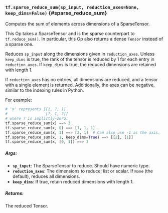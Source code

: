 ### `tf.sparse_reduce_sum(sp_input, reduction_axes=None, keep_dims=False)` {#sparse_reduce_sum}

Computes the sum of elements across dimensions of a SparseTensor.

This Op takes a SparseTensor and is the sparse counterpart to
`tf.reduce_sum()`.  In particular, this Op also returns a dense `Tensor`
instead of a sparse one.

Reduces `sp_input` along the dimensions given in `reduction_axes`.  Unless
`keep_dims` is true, the rank of the tensor is reduced by 1 for each entry in
`reduction_axes`. If `keep_dims` is true, the reduced dimensions are retained
with length 1.

If `reduction_axes` has no entries, all dimensions are reduced, and a tensor
with a single element is returned.  Additionally, the axes can be negative,
similar to the indexing rules in Python.

For example:

```python
# 'x' represents [[1, ?, 1]
#                 [?, 1, ?]]
# where ? is implictly-zero.
tf.sparse_reduce_sum(x) ==> 3
tf.sparse_reduce_sum(x, 0) ==> [1, 1, 1]
tf.sparse_reduce_sum(x, 1) ==> [2, 1]  # Can also use -1 as the axis.
tf.sparse_reduce_sum(x, 1, keep_dims=True) ==> [[2], [1]]
tf.sparse_reduce_sum(x, [0, 1]) ==> 3
```

##### Args:


*  <b>`sp_input`</b>: The SparseTensor to reduce. Should have numeric type.
*  <b>`reduction_axes`</b>: The dimensions to reduce; list or scalar. If `None` (the
    default), reduces all dimensions.
*  <b>`keep_dims`</b>: If true, retain reduced dimensions with length 1.

##### Returns:

  The reduced Tensor.

